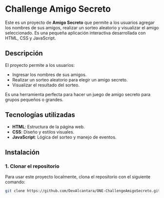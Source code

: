 # Challenge Amigo Secreto

Este es un proyecto de **Amigo Secreto** que permite a los usuarios agregar los nombres de sus amigos, realizar un sorteo aleatorio y visualizar el amigo seleccionado. Es una pequeña aplicación interactiva desarrollada con HTML, CSS y JavaScript.

## Descripción

El proyecto permite a los usuarios:
- Ingresar los nombres de sus amigos.
- Realizar un sorteo aleatorio para elegir un amigo secreto.
- Visualizar el resultado del sorteo.

Es una herramienta perfecta para hacer un juego de amigo secreto para grupos pequeños o grandes.

## Tecnologías utilizadas

- **HTML**: Estructura de la página web.
- **CSS**: Diseño y estilos visuales.
- **JavaScript**: Lógica del sorteo y manejo de eventos.

## Instalación

### 1. Clonar el repositorio

Para usar este proyecto localmente, clona el repositorio con el siguiente comando:

```bash
git clone https://github.com/DevAlcantara/ONE-ChallengeAmigoSecreto.git
